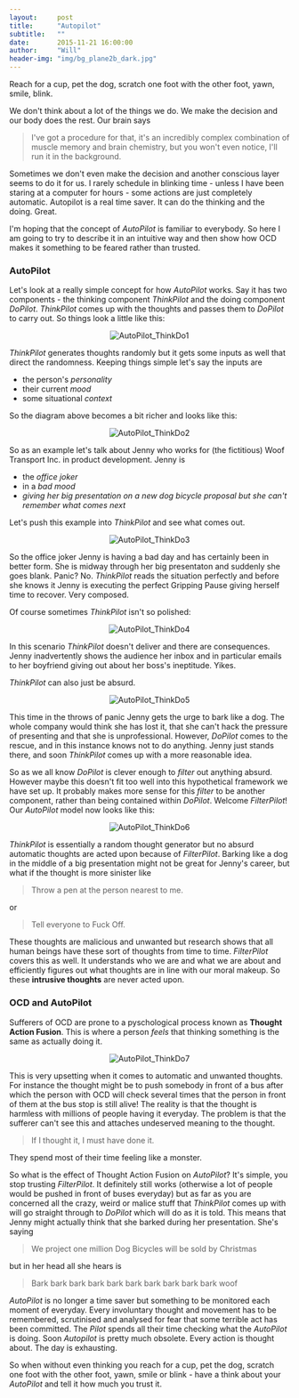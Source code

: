 ```yaml
---
layout:     post
title:      "Autopilot"
subtitle:   ""
date:       2015-11-21 16:00:00
author:     "Will"
header-img: "img/bg_plane2b_dark.jpg"
---
```

Reach for a cup, pet the dog, scratch one foot with the other foot, yawn, smile, blink.  

We don't think about a lot of the things we do. We make the decision and our body does the rest. Our brain says

> I've got a procedure for that, it's an incredibly complex combination of muscle memory and brain chemistry, but you won't even notice, I'll run it in the background.

Sometimes we don't even make the decision and another conscious layer seems to do it for us. I rarely schedule in blinking time - unless I have been staring at a computer for hours - some actions are just completely automatic. Autopilot is a real time saver. It can do the thinking and the doing. Great.

I'm hoping that the concept of _AutoPilot_ is familiar to everybody. So here I am going to try to describe it in an intuitive way and then show how OCD makes it something to be feared rather than trusted.

### AutoPilot

Let's look at a really simple concept for how _AutoPilot_ works. Say it has two components - the thinking component _ThinkPilot_ and the doing component _DoPilot_. _ThinkPilot_ comes up with the thoughts and passes them to _DoPilot_ to carry out. So things look a little like this:

<div align="center" >
	<img src="/img/autopilot/autopilot_ThinkDo1.png" alt="AutoPilot_ThinkDo1"  />
</div>


_ThinkPilot_ generates thoughts randomly but it gets some inputs as well that direct the randomness. Keeping things simple let's say the inputs are

* the person's _personality_
* their current _mood_
* some situational _context_ 

So the diagram above becomes a bit richer and looks like this:

<div align="center" >
	<img src="/img/autopilot/autopilot_ThinkDo2.png" alt="AutoPilot_ThinkDo2"  />
</div>

So as an example let's talk about Jenny who works for (the fictitious) Woof Transport Inc. in product development. Jenny is

* the _office joker_ 
* in a _bad mood_ 
* _giving her big presentation on a new dog bicycle proposal but she can't remember what comes next_ 

Let's push this example into _ThinkPilot_ and see what comes out.

<div align="center" >
	<img src="/img/autopilot/autopilot_ThinkDo3.png" alt="AutoPilot_ThinkDo3"  />
</div>

So the office joker Jenny is having a bad day and has certainly been in better form. She is midway through her big presentaton and suddenly she goes blank. Panic? No. _ThinkPilot_ reads the situation perfectly and before she knows it Jenny is executing the perfect Gripping Pause giving herself time to recover. Very composed.

Of course sometimes _ThinkPilot_ isn't so polished:

<div align="center" >
	<img src="/img/autopilot/autopilot_ThinkDo4.png" alt="AutoPilot_ThinkDo4"  />
</div>

In this scenario _ThinkPilot_ doesn't deliver and there are consequences. Jenny inadvertently shows the audience her inbox and in particular emails to her boyfriend giving out about her boss's ineptitude. Yikes.

_ThinkPilot_ can also just be absurd. 

<div align="center" >
	<img src="/img/autopilot/autopilot_ThinkDo5.png" alt="AutoPilot_ThinkDo5"  />
</div>

This time in the throws of panic Jenny gets the urge to bark like a dog. The whole company would think she has lost it, that she can't hack the pressure of presenting and that she is unprofessional. However, _DoPilot_ comes to the rescue, and in this instance knows not to do anything. Jenny just stands there, and soon _ThinkPilot_ comes up with a more reasonable idea.

So as we all know _DoPilot_ is clever enough to _filter_ out anything absurd. However maybe this doesn't fit too well into this hypothetical framework we have set up. It probably makes more sense for this _filter_ to be another component, rather than being contained within _DoPilot_. Welcome _FilterPilot_! Our _AutoPilot_ model now looks like this:

<div align="center" >
	<img src="/img/autopilot/autopilot_ThinkDo6.png" alt="AutoPilot_ThinkDo6"  />
</div>

_ThinkPilot_ is essentially a random thought generator but no absurd automatic thoughts are acted upon because of _FilterPilot_. Barking like a dog in the middle of a big presentation might not be great for Jenny's career, but what if the thought is more sinister like

> Throw a pen at the person nearest to me.

or 

> Tell everyone to Fuck Off.

These thoughts are malicious and unwanted but research shows that all human beings have these sort of thoughts from time to time. _FilterPilot_ covers this as well. It understands who we are and what we are about and efficiently figures out what thoughts are in line with our moral makeup. So these **intrusive thoughts** are never acted upon.

### OCD and AutoPilot

Sufferers of OCD are prone to a pyschological process known as **Thought Action Fusion**. This is where a person _feels_ that thinking something is the same as actually doing it. 

<div align="center" >
	<img src="/img/autopilot/autopilot_ThinkDo7.png" alt="AutoPilot_ThinkDo7"  />
</div>

This is very upsetting when it comes to automatic and unwanted thoughts. For instance the thought might be to push somebody in front of a bus after which the person with OCD will check several times that the person in front of them at the bus stop is still alive! The reality is that the thought is harmless with millions of people having it everyday. The problem is that the sufferer can't see this and attaches undeserved meaning to the thought.

> If I thought it, I must have done it.


They spend most of their time feeling like a monster.

So what is the effect of Thought Action Fusion on _AutoPilot_? It's simple, you stop trusting _FilterPilot_. It definitely still works (otherwise a lot of people would be pushed in front of buses everyday) but as far as you are concerned all the crazy, weird or malice stuff that _ThinkPilot_ comes up with will go straight through to _DoPilot_ which will do as it is told. This means that Jenny might actually think that she barked during her presentation. She's saying

> We project one million Dog Bicycles will be sold by Christmas

but in her head all she hears is

> Bark bark bark bark bark bark bark bark bark bark woof

_AutoPilot_ is no longer a time saver but something to be monitored each moment of everyday. Every involuntary thought and movement has to be remembered, scrutinised and analysed for fear that some terrible act has been committed. 
The _Pilot_ spends all their time checking what the _AutoPilot_ is doing. Soon _Autopilot_ is pretty much obsolete. Every action is thought about. The day is exhausting.

So when without even thinking you reach for a cup, pet the dog, scratch one foot with the other foot, yawn, smile or blink - have a think about your _AutoPilot_ and tell it how much you trust it.

